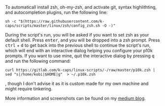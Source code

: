 To automaticall install zsh, oh-my-zsh, and activate git, syntax highlithting, and autocompletion plugins, run the following line:
```
sh -c "$(https://raw.githubusercontent.com/k-caps/scripts/master/linux/zsh/config_zsh.sh -O -)"
```
During the script's run, you will be asked if you want to set zsh as your default shell. Press <kbd>enter</kbd>, and you will be dropped into a zsh prompt. Press <kbd>ctrl</kbd> + <kbd>d</kbd> to get back into the previous shell to continue the script's run, which will end with an interactive dialog helping you configure your p10k prompts. If you want to use mine, quit the interactive dialog by pressing <kbd>q</kbd> and run the following command:  
```
curl https://gitlab.com/k-caps/linux-scripts/-/raw/master/p10k.zsh | sed "s|/home/kobi|$HOME|g"  > ~/.p10k.zsh
```
, though I don't advise it as it is custom made for my own machine and might require tinkering.

More information and screenshots can be found on my [medium blog](https://medium.com/for-linux-users/my-linux-terminal-setup-d10b28d0ce84).



